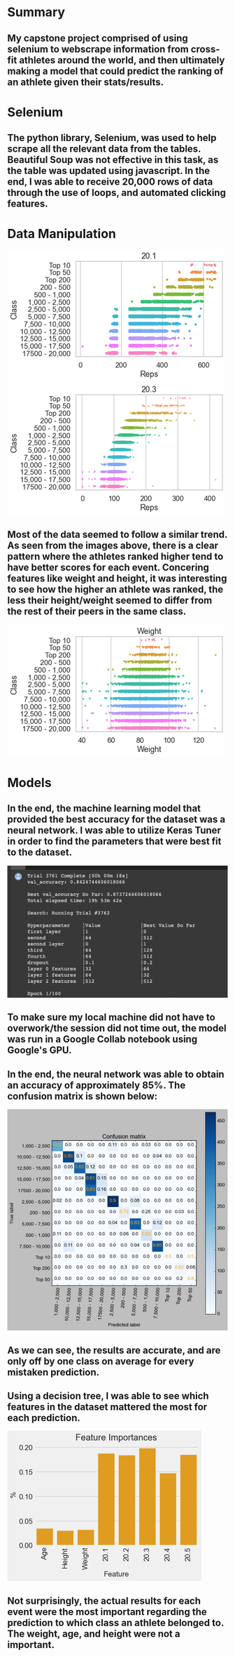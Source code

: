 # Summary

## My capstone project comprised of using selenium to webscrape information from cross-fit athletes around the world, and then ultimately making a model that could predict the ranking of an athlete given their stats/results. 


# Selenium

## The python library, Selenium, was used to help scrape all the relevant data from the tables. Beautiful Soup was not effective in this task, as the table was updated using javascript. In the end, I was able to receive 20,000 rows of data through the use of loops, and automated clicking features. 


# Data Manipulation


<img src="Images/20.1"> <img src="Images/20.3">

## Most of the data seemed to follow a similar trend. As seen from the images above, there is a clear pattern where the athletes ranked higher tend to have better scores for each event. Concering features like weight and height, it was interesting to see how the higher an athlete was ranked, the less their height/weight seemed to differ from the rest of their peers in the same class. 

<img src="Images/Weight"> 

# Models

## In the end, the machine learning model that provided the best accuracy for the dataset was a neural network. I was able to utilize Keras Tuner in order to find the parameters that were best fit to the dataset. 

<img src="Images/Keras_Tuner"> 

## To make sure my local machine did not have to overwork/the session did not time out, the model was run in a Google Collab notebook using Google's GPU.

## In the end, the neural network was able to obtain an accuracy of approximately 85%. The confusion matrix is shown below:

<img src="Images/Matrix"> 

## As we can see, the results are accurate, and are only off by one class on average for every mistaken prediction. 

## Using a decision tree, I was able to see which features in the dataset mattered the most for each prediction.

<img src="Images/importances"> 

## Not surprisingly, the actual results for each event were the most important regarding the prediction to which class an athlete belonged to. The weight, age, and height were not a important.

